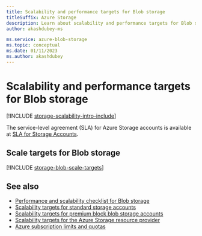 ```yaml
---
title: Scalability and performance targets for Blob storage
titleSuffix: Azure Storage
description: Learn about scalability and performance targets for Blob storage.
author: akashdubey-ms

ms.service: azure-blob-storage
ms.topic: conceptual
ms.date: 01/11/2023
ms.author: akashdubey
---
```


# Scalability and performance targets for Blob storage

[!INCLUDE [storage-scalability-intro-include](../../../includes/storage-scalability-intro-include.md)]

The service-level agreement (SLA) for Azure Storage accounts is available at [SLA for Storage Accounts](https://azure.microsoft.com/support/legal/sla/storage/v1_5/).

## Scale targets for Blob storage

[!INCLUDE [storage-blob-scale-targets](../../../includes/storage-blob-scale-targets.md)]

## See also

- [Performance and scalability checklist for Blob storage](storage-performance-checklist.md)
- [Scalability targets for standard storage accounts](../common/scalability-targets-standard-account.md)
- [Scalability targets for premium block blob storage accounts](scalability-targets-premium-block-blobs.md)
- [Scalability targets for the Azure Storage resource provider](../common/scalability-targets-resource-provider.md)
- [Azure subscription limits and quotas](../../azure-resource-manager/management/azure-subscription-service-limits.md)
